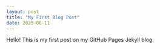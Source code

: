 ```yaml
---
layout: post
title: "My First Blog Post"
date: 2025-06-11
---
```


Hello! This is my first post on my GitHub Pages Jekyll blog.
